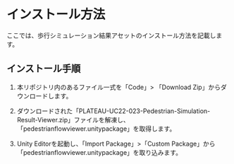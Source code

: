# インストール方法
ここでは、歩行シミュレーション結果アセットのインストール方法を記載します。

## インストール手順
1. 本リポジトリ内のあるファイル一式を「Code」> 「Download Zip」からダウンロードします。

2. ダウンロードされた「PLATEAU-UC22-023-Pedestrian-Simulation-Result-Viewer.zip」ファイルを解凍し、「pedestrianflowviewer.unitypackage」を取得します。

3. Unity Editorを起動し、「Import Package」>「Custom Package」から「pedestrianflowviewer.unitypackage」を取り込みます。
[](../images/import-packages.png)